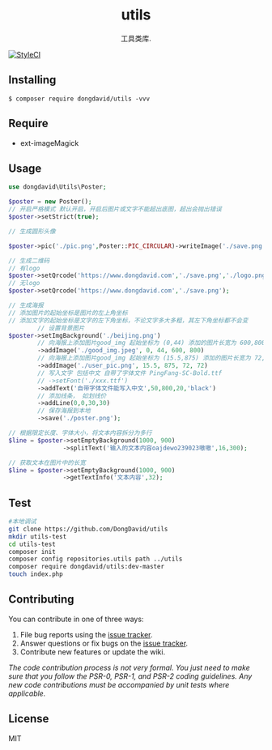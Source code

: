 <h1 align="center"> utils </h1>

<p align="center"> 工具类库.</p>

[![StyleCI](https://github.styleci.io/repos/292322123/shield)](https://github.styleci.io/repos/292322123)


## Installing

```shell
$ composer require dongdavid/utils -vvv
```

## Require  

* ext-imageMagick

## Usage

```php
use dongdavid\Utils\Poster;

$poster = new Poster();
// 开启严格模式 默认开启，开启后图片或文字不能超出底图，超出会抛出错误
$poster->setStrict(true);

// 生成圆形头像

$poster->pic('./pic.png',Poster::PIC_CIRCULAR)->writeImage('./save.png');

// 生成二维码 
// 有logo
$poster->setQrcode('https://www.dongdavid.com','./save.png','./logo.png');
// 无logo
$poster->setQrcode('https://www.dongdavid.com','./save.png');

// 生成海报
// 添加图片的起始坐标是图片的左上角坐标
// 添加文字的起始坐标是文字的左下角坐标，不论文字多大多粗，其左下角坐标都不会变
        // 设置背景图片
$poster->setImgBackground('./beijing.png')
        // 向海报上添加图片good_img 起始坐标为 (0,44) 添加的图片长宽为 600,800
        ->addImage('./good_img.jpeg', 0, 44, 600, 800)
        // 向海报上添加图片good_img 起始坐标为 (15.5,875) 添加的图片长宽为 72,72
        ->addImage('./user_pic.png', 15.5, 875, 72, 72)
        // 写入文字 包括中文 自带了字体文件 PingFang-SC-Bold.ttf
        // ->setFont('./xxx.ttf')
        ->addText('自带字体文件能写入中文',50,800,20,'black')
        // 添加线条， 如划线价
        ->addLine(0,0,30,30)
        // 保存海报到本地
        ->save('./poster.png');

// 根据限定长度、字体大小，将文本内容拆分为多行
$line = $poster->setEmptyBackground(1000, 900)
               ->splitText('输入的文本内容oajdewo239023嗷嗷',16,300);

// 获取文本在图片中的长宽
$line = $poster->setEmptyBackground(1000, 900)
               ->getTextInfo('文本内容',32);

```

## Test  

```sh
#本地调试
git clone https://github.com/DongDavid/utils
mkdir utils-test
cd utils-test
composer init  
composer config repositories.utils path ../utils  
composer require dongdavid/utils:dev-master
touch index.php
```


## Contributing

You can contribute in one of three ways:

1. File bug reports using the [issue tracker](https://github.com/dongdavid/utils/issues).
2. Answer questions or fix bugs on the [issue tracker](https://github.com/dongdavid/utils/issues).
3. Contribute new features or update the wiki.

_The code contribution process is not very formal. You just need to make sure that you follow the PSR-0, PSR-1, and PSR-2 coding guidelines. Any new code contributions must be accompanied by unit tests where applicable._

## License

MIT